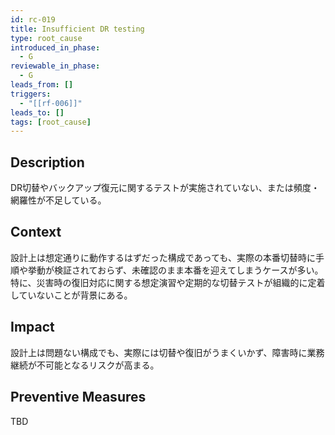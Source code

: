```yaml
---
id: rc-019
title: Insufficient DR testing
type: root_cause
introduced_in_phase:
  - G
reviewable_in_phase:
  - G
leads_from: []
triggers:
  - "[[rf-006]]"
leads_to: []
tags: [root_cause]
---
```


## Description
DR切替やバックアップ復元に関するテストが実施されていない、または頻度・網羅性が不足している。

## Context
設計上は想定通りに動作するはずだった構成であっても、実際の本番切替時に手順や挙動が検証されておらず、未確認のまま本番を迎えてしまうケースが多い。  
特に、災害時の復旧対応に関する想定演習や定期的な切替テストが組織的に定着していないことが背景にある。

## Impact
設計上は問題ない構成でも、実際には切替や復旧がうまくいかず、障害時に業務継続が不可能となるリスクが高まる。

## Preventive Measures
TBD